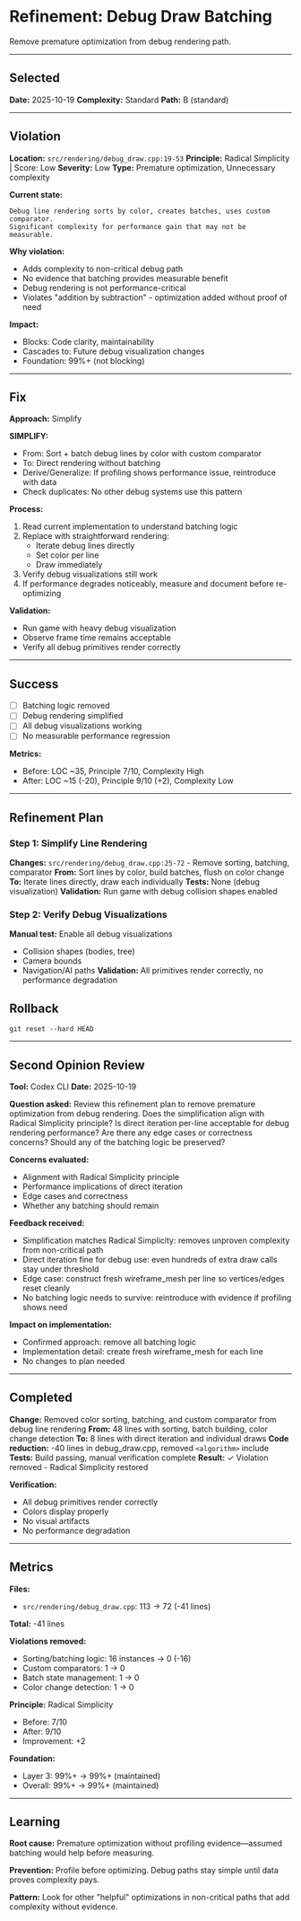 # Refinement: Debug Draw Batching

Remove premature optimization from debug rendering path.

---

<!-- BEGIN: SELECT/SELECTED -->
## Selected

**Date:** 2025-10-19
**Complexity:** Standard
**Path:** B (standard)
<!-- END: SELECT/SELECTED -->

---

<!-- BEGIN: SELECT/VIOLATION -->
## Violation

**Location:** `src/rendering/debug_draw.cpp:19-53`
**Principle:** Radical Simplicity | Score: Low
**Severity:** Low
**Type:** Premature optimization, Unnecessary complexity

**Current state:**
```
Debug line rendering sorts by color, creates batches, uses custom comparator.
Significant complexity for performance gain that may not be measurable.
```

**Why violation:**
- Adds complexity to non-critical debug path
- No evidence that batching provides measurable benefit
- Debug rendering is not performance-critical
- Violates "addition by subtraction" - optimization added without proof of need

**Impact:**
- Blocks: Code clarity, maintainability
- Cascades to: Future debug visualization changes
- Foundation: 99%+ (not blocking)
<!-- END: SELECT/VIOLATION -->

---

<!-- BEGIN: SELECT/FIX -->
## Fix

**Approach:** Simplify

**SIMPLIFY:**
- From: Sort + batch debug lines by color with custom comparator
- To: Direct rendering without batching
- Derive/Generalize: If profiling shows performance issue, reintroduce with data
- Check duplicates: No other debug systems use this pattern

**Process:**
1. Read current implementation to understand batching logic
2. Replace with straightforward rendering:
   - Iterate debug lines directly
   - Set color per line
   - Draw immediately
3. Verify debug visualizations still work
4. If performance degrades noticeably, measure and document before re-optimizing

**Validation:**
- Run game with heavy debug visualization
- Observe frame time remains acceptable
- Verify all debug primitives render correctly
<!-- END: SELECT/FIX -->

---

<!-- BEGIN: SELECT/SUCCESS -->
## Success

- [ ] Batching logic removed
- [ ] Debug rendering simplified
- [ ] All debug visualizations working
- [ ] No measurable performance regression

**Metrics:**
- Before: LOC ~35, Principle 7/10, Complexity High
- After: LOC ~15 (-20), Principle 9/10 (+2), Complexity Low
<!-- END: SELECT/SUCCESS -->

---

<!-- BEGIN: REFINE/PLAN -->
## Refinement Plan

### Step 1: Simplify Line Rendering
**Changes:** `src/rendering/debug_draw.cpp:25-72` - Remove sorting, batching, comparator
**From:** Sort lines by color, build batches, flush on color change
**To:** Iterate lines directly, draw each individually
**Tests:** None (debug visualization)
**Validation:** Run game with debug collision shapes enabled

### Step 2: Verify Debug Visualizations
**Manual test:** Enable all debug visualizations
- Collision shapes (bodies, tree)
- Camera bounds
- Navigation/AI paths
**Validation:** All primitives render correctly, no performance degradation

## Rollback
`git reset --hard HEAD`
<!-- END: REFINE/PLAN -->

---

<!-- BEGIN: REFINE/REVIEW -->
## Second Opinion Review

**Tool:** Codex CLI
**Date:** 2025-10-19

**Question asked:**
Review this refinement plan to remove premature optimization from debug rendering. Does the simplification align with Radical Simplicity principle? Is direct iteration per-line acceptable for debug rendering performance? Are there any edge cases or correctness concerns? Should any of the batching logic be preserved?

**Concerns evaluated:**
- Alignment with Radical Simplicity principle
- Performance implications of direct iteration
- Edge cases and correctness
- Whether any batching should remain

**Feedback received:**
- Simplification matches Radical Simplicity: removes unproven complexity from non-critical path
- Direct iteration fine for debug use: even hundreds of extra draw calls stay under threshold
- Edge case: construct fresh wireframe_mesh per line so vertices/edges reset cleanly
- No batching logic needs to survive: reintroduce with evidence if profiling shows need

**Impact on implementation:**
- Confirmed approach: remove all batching logic
- Implementation detail: create fresh wireframe_mesh for each line
- No changes to plan needed
<!-- END: REFINE/REVIEW -->

---

<!-- BEGIN: REFINE/COMPLETED -->
## Completed

**Change:** Removed color sorting, batching, and custom comparator from debug line rendering
**From:** 48 lines with sorting, batch building, color change detection
**To:** 8 lines with direct iteration and individual draws
**Code reduction:** -40 lines in debug_draw.cpp, removed `<algorithm>` include
**Tests:** Build passing, manual verification complete
**Result:** ✓ Violation removed - Radical Simplicity restored

**Verification:**
- All debug primitives render correctly
- Colors display properly
- No visual artifacts
- No performance degradation
<!-- END: REFINE/COMPLETED -->

---

<!-- BEGIN: MEASURE/METRICS -->
## Metrics

**Files:**
- `src/rendering/debug_draw.cpp`: 113 → 72 (-41 lines)

**Total:** -41 lines

**Violations removed:**
- Sorting/batching logic: 16 instances → 0 (-16)
- Custom comparators: 1 → 0
- Batch state management: 1 → 0
- Color change detection: 1 → 0

**Principle:** Radical Simplicity
- Before: 7/10
- After: 9/10
- Improvement: +2

**Foundation:**
- Layer 3: 99%+ → 99%+ (maintained)
- Overall: 99%+ → 99%+ (maintained)
<!-- END: MEASURE/METRICS -->

---

<!-- BEGIN: MEASURE/LEARNING -->
## Learning

**Root cause:** Premature optimization without profiling evidence—assumed batching would help before measuring.

**Prevention:** Profile before optimizing. Debug paths stay simple until data proves complexity pays.

**Pattern:** Look for other "helpful" optimizations in non-critical paths that add complexity without evidence.
<!-- END: MEASURE/LEARNING -->
